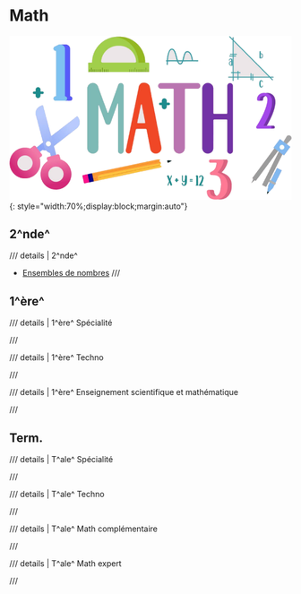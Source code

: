 # Math

![](logo.png){: style="width:70%;display:block;margin:auto"}

## 2^nde^

/// details | 2^nde^

- [Ensembles de nombres](2nde/Ensembles-de-nombres)
  ///

## 1^ère^

/// details | 1^ère^ Spécialité

///

/// details | 1^ère^ Techno

///

/// details | 1^ère^ Enseignement scientifique et mathématique

///

## Term.

/// details | T^ale^ Spécialité

///

/// details | T^ale^ Techno

///

/// details | T^ale^ Math complémentaire

///

/// details | T^ale^ Math expert

///
